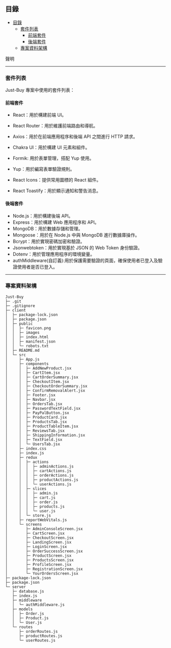 ## 目錄



- [目錄](#目錄)
  - [套件列表](#套件列表)
    - [前端套件](#前端套件)
    - [後端套件](#後端套件)
  - [專案資料架構](#專案資料架構)

聲明

---
### 套件列表

 Just-Buy 專案中使用的套件列表：
#### 前端套件
- React：用於構建前端 UI。
- React Router：用於維護前端路由和導航。
- Axios：用於在前端應用程序和後端 API 之間進行 HTTP 請求。

- Chakra UI：用於構建 UI 元素和組件。
- Formik: 用於表單管理，搭配 Yup 使用。
- Yup：用於編寫表單驗證規則。
- React Icons：提供常用圖標的 React 組件。
- React Toastify：用於顯示通知和警告消息。
#### 後端套件
- Node.js：用於構建後端 API。
- Express：用於構建 Web 應用程序和 API。
- MongoDB：用於數據存儲和管理。
- Mongoose：用於在 Node.js 中與 MongoDB 進行數據庫操作。
- Bcrypt：用於實現密碼加密和驗證。
- Jsonwebtoken：用於實現基於 JSON 的 Web Token 身份驗證。
- Dotenv：用於管理應用程序的環境變量。
- authMiddleware(自訂義):用於保護需要驗證的頁面，確保使用者已登入及驗證使用者是否已登入。

----
### 專案資料架構
```
Just-Buy
├─ .git
├─ .gitignore
├─ client
│  ├─ package-lock.json
│  ├─ package.json
│  ├─ public
│  │  ├─ favicon.png
│  │  ├─ images
│  │  ├─ index.html
│  │  ├─ manifest.json
│  │  └─ robots.txt
│  ├─ README.md
│  └─ src
│     ├─ App.js
│     ├─ components
│     │  ├─ AddNewProduct.jsx
│     │  ├─ CartItem.jsx
│     │  ├─ CartOrderSummary.jsx
│     │  ├─ CheckoutItem.jsx
│     │  ├─ CheckoutOrderSummary.jsx
│     │  ├─ ConfirmRemovalAlert.jsx
│     │  ├─ Footer.jsx
│     │  ├─ Navbar.jsx
│     │  ├─ OrdersTab.jsx
│     │  ├─ PasswordTextField.jsx
│     │  ├─ PayPalButton.jsx
│     │  ├─ ProductCard.jsx
│     │  ├─ ProductsTab.jsx
│     │  ├─ ProductTableItem.jsx
│     │  ├─ ReviewsTab.jsx
│     │  ├─ ShippingInformation.jsx
│     │  ├─ TextField.jsx
│     │  └─ UsersTab.jsx
│     ├─ index.css
│     ├─ index.js
│     ├─ redux
│     │  ├─ actions
│     │  │  ├─ adminActions.js
│     │  │  ├─ cartActions.js
│     │  │  ├─ orderActions.js
│     │  │  ├─ productActions.js
│     │  │  └─ userActions.js
│     │  ├─ slices
│     │  │  ├─ admin.js
│     │  │  ├─ cart.js
│     │  │  ├─ order.js
│     │  │  ├─ products.js
│     │  │  └─ user.js
│     │  └─ store.js
│     ├─ reportWebVitals.js
│     └─ screens
│        ├─ AdminConsoleScreen.jsx
│        ├─ CartScreen.jsx
│        ├─ CheckoutScreen.jsx
│        ├─ LandingScreen.jsx
│        ├─ LoginScreen.jsx
│        ├─ OrderSuccessScreen.jsx
│        ├─ ProductScreen.jsx
│        ├─ ProductsScreen.jsx
│        ├─ ProfileScreen.jsx
│        ├─ RegistrationScreen.jsx
│        └─ YourOrdersScreen.jsx
├─ package-lock.json
├─ package.json
└─ server
   ├─ database.js
   ├─ index.js
   ├─ middleware
   │  └─ authMiddleware.js
   ├─ models
   │  ├─ Order.js
   │  ├─ Product.js
   │  └─ User.js
   └─ routes
      ├─ orderRoutes.js
      ├─ productRoutes.js
      └─ userRoutes.js
```
